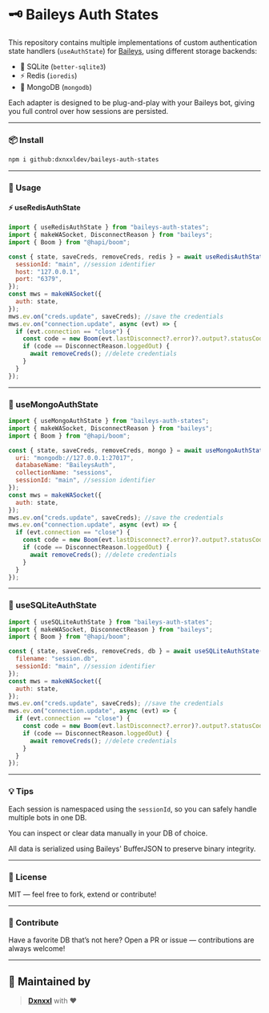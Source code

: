 # 🗝️ Baileys Auth States

This repository contains multiple implementations of custom authentication state handlers (`useAuthState`) for [Baileys](https://github.com/WhiskeySockets/Baileys), using different storage backends:

- 🧠 SQLite (`better-sqlite3`)
- ⚡ Redis (`ioredis`)
- 🍃 MongoDB (`mongodb`)

Each adapter is designed to be plug-and-play with your Baileys bot, giving you full control over how sessions are persisted.

---

### 📦 Install
```bash
npm i github:dxnxxldev/baileys-auth-states
```

---

### 🚀 Usage

#### ⚡ useRedisAuthState

```javascript
import { useRedisAuthState } from "baileys-auth-states";
import { makeWASocket, DisconnectReason } from "baileys";
import { Boom } from "@hapi/boom";

const { state, saveCreds, removeCreds, redis } = await useRedisAuthState({
  sessionId: "main", //session identifier
  host: "127.0.0.1",
  port: "6379",
});
const mws = makeWASocket({
  auth: state,
});
mws.ev.on("creds.update", saveCreds); //save the credentials
mws.ev.on("connection.update", async (evt) => {
  if (evt.connection == "close") {
    const code = new Boom(evt.lastDisconnect?.error)?.output?.statusCode;
    if (code == DisconnectReason.loggedOut) {
      await removeCreds(); //delete credentials
    }
  }
});
```

---

### 🍃 useMongoAuthState

```javascript
import { useMongoAuthState } from "baileys-auth-states";
import { makeWASocket, DisconnectReason } from "baileys";
import { Boom } from "@hapi/boom";

const { state, saveCreds, removeCreds, mongo } = await useMongoAuthState({
  uri: "mongodb://127.0.0.1:27017",
  databaseName: "BaileysAuth",
  collectionName: "sessions",
  sessionId: "main", //session identifier
});
const mws = makeWASocket({
  auth: state,
});
mws.ev.on("creds.update", saveCreds); //save the credentials
mws.ev.on("connection.update", async (evt) => {
  if (evt.connection == "close") {
    const code = new Boom(evt.lastDisconnect?.error)?.output?.statusCode;
    if (code == DisconnectReason.loggedOut) {
      await removeCreds(); //delete credentials
    }
  }
});
```

---

### 🧠 useSQLiteAuthState

```javascript
import { useSQLiteAuthState } from "baileys-auth-states";
import { makeWASocket, DisconnectReason } from "baileys";
import { Boom } from "@hapi/boom";

const { state, saveCreds, removeCreds, db } = await useSQLiteAuthState({
  filename: "session.db",
  sessionId: "main", //session identifier
});
const mws = makeWASocket({
  auth: state,
});
mws.ev.on("creds.update", saveCreds); //save the credentials
mws.ev.on("connection.update", async (evt) => {
  if (evt.connection == "close") {
    const code = new Boom(evt.lastDisconnect?.error)?.output?.statusCode;
    if (code == DisconnectReason.loggedOut) {
      await removeCreds(); //delete credentials
    }
  }
});
```

---

### 💡 Tips

Each session is namespaced using the `sessionId`, so you can safely handle multiple bots in one DB.

You can inspect or clear data manually in your DB of choice.

All data is serialized using Baileys' BufferJSON to preserve binary integrity.

---

### 📃 License

MIT — feel free to fork, extend or contribute!

---

### 🤝 Contribute

Have a favorite DB that’s not here? Open a PR or issue — contributions are always welcome!

---

## 🐾 Maintained by
> **[Dxnxxl](https://github.com/dxnxxldev)** with ❤️